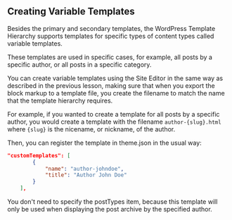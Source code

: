 ## Creating Variable Templates

Besides the primary and secondary templates, the WordPress Template Hierarchy supports templates for specific types of content types called variable templates. 

These templates are used in specific cases, for example, all posts by a specific author, or all posts in a specific category.

You can create variable templates using the Site Editor in the same way as described in the previous lesson, making sure that when you export the block markup to a template file, you create the filename to match the name that the template hierarchy requires.

For example, if you wanted to create a template for all posts by a specific author, you would create a template with the filename `author-{slug}.html` where `{slug}` is the nicename, or nickname, of the author.

Then, you can register the template in theme.json in the usual way:

```json
"customTemplates": [
		{
			"name": "author-johndoe",
			"title": "Author John Doe"
		}
	],
```

You don't need to specify the postTypes item, because this template will only be used when displaying the post archive by the specified author.